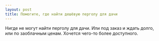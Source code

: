 ```yaml
---
layout: post 
title: Помогите, где найти дешёвую перголу для дачи 
--- 
```

Нигде не могут найти перголу для дачи. Или под заказ и ждать долго, или по заоблачным ценам. Хочется чего-то более доступного.
